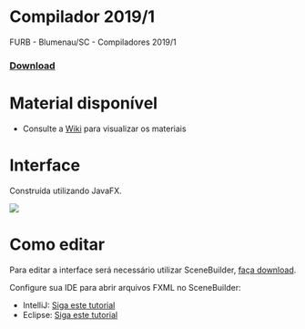 # Compilador 2019/1
FURB - Blumenau/SC - Compiladores 2019/1

### [Download](https://github.com/tiagoboeing/compiladores/releases/tag/4.0.0)

# Material disponível
- Consulte a [Wiki](https://github.com/tiagoboeing/compiladores/wiki) para visualizar os materiais
# Interface
Construída utilizando JavaFX.

![](https://i.snag.gy/ejH4zg.jpg)

# Como editar
Para editar a interface será necessário utilizar SceneBuilder, [faça download](https://gluonhq.com/products/scene-builder/).

Configure sua IDE para abrir arquivos FXML no SceneBuilder:
- IntelliJ: [Siga este tutorial](https://www.jetbrains.com/help/idea/opening-fxml-files-in-javafx-scene-builder.html)
- Eclipse: [Siga este tutorial](https://o7planning.org/en/10621/install-javafx-scene-builder-into-eclipse)

